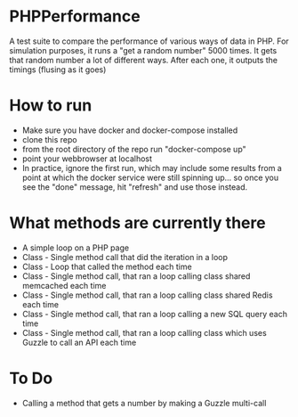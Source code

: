 # PHPPerformance
A test suite to compare the performance of various ways of data in PHP.
For simulation purposes, it runs a "get a random number" 5000 times.
It gets that random number a lot of different ways. After each one, it outputs the timings (flusing as it goes)


# How to run

- Make sure you have docker and docker-compose installed
- clone this repo
- from the root directory of the repo run "docker-compose up"
- point your webbrowser at localhost
- In practice, ignore the first run, which may include some results from a point at which the docker service were still spinning up... so once you see the "done" message, hit "refresh" and use those instead.


# What methods are currently there

- A simple loop on a PHP page
- Class - Single method call that did the iteration in a loop
- Class - Loop that called the method each time
- Class - Single method call, that ran a loop calling class shared memcached each time
- Class - Single method call, that ran a loop calling class shared Redis each time
- Class - Single method call, that ran a loop calling a new SQL query each time
- Class - Single method call, that ran a loop calling class which uses Guzzle to call an API each time


# To Do

- Calling a method that gets a number by making a Guzzle multi-call
